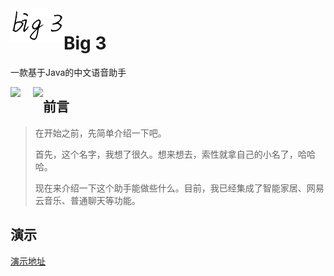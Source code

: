 

<img src="https://github.com/dasanxu/Big3/blob/master/images/big3.png?raw=true" style="float:left">

# Big 3

一款基于Java的中文语音助手

<img src='https://img.shields.io/badge/Version-V0.0.1-green' style="float:left">  <img src='https://img.shields.io/badge/QQ群-1093019320-orange' style="float:left;margin-left:20px;">

## 前言

> 在开始之前，先简单介绍一下吧。
>
> 首先，这个名字，我想了很久。想来想去，索性就拿自己的小名了，哈哈哈。
>
> 现在来介绍一下这个助手能做些什么。目前，我已经集成了智能家居、网易云音乐、普通聊天等功能。

## 演示

[演示地址](https://b23.tv/BV1b7411L7iz)

